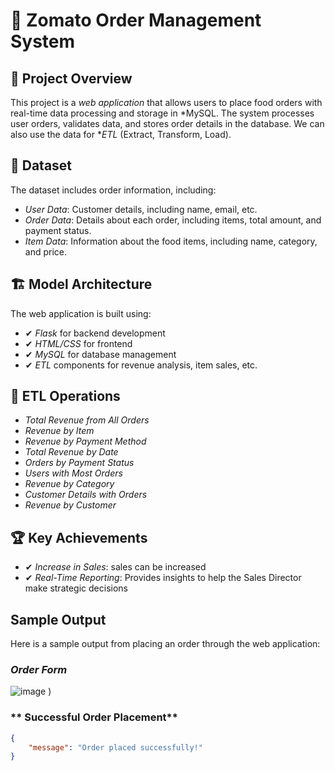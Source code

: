 # 🛵 Zomato Order Management System

## 📌 Project Overview
This project is a *web application* that allows users to place food orders with real-time data processing and storage in *MySQL. The system processes user orders, validates data, and stores order details in the database. We can also use the data for **ETL* (Extract, Transform, Load).

## 🔬 Dataset
The dataset includes order information, including:
- *User Data*: Customer details, including name, email, etc.
- *Order Data*: Details about each order, including items, total amount, and payment status.
- *Item Data*: Information about the food items, including name, category, and price.

## 🏗 Model Architecture
The web application is built using:
- ✔ *Flask* for backend development
- ✔ *HTML/CSS* for frontend
- ✔ *MySQL* for database management
- ✔ *ETL* components for revenue analysis, item sales, etc.

## 🔹 ETL Operations
- *Total Revenue from All Orders*
- *Revenue by Item*
- *Revenue by Payment Method*
- *Total Revenue by Date*
- *Orders by Payment Status*
- *Users with Most Orders*
- *Revenue by Category*
- *Customer Details with Orders*
- *Revenue by Customer*

## 🏆 Key Achievements
- ✔ *Increase in Sales*: sales can be increased
- ✔ *Real-Time Reporting*: Provides insights to help the Sales Director make strategic decisions

## Sample Output
Here is a sample output from placing an order through the web application:

### *Order Form*
![image](https://github.com/user-attachments/assets/348cf1b0-b6a6-47d8-9bb5-0fed49782498)
)

### ** Successful Order Placement**
```json
{
    "message": "Order placed successfully!"
}

